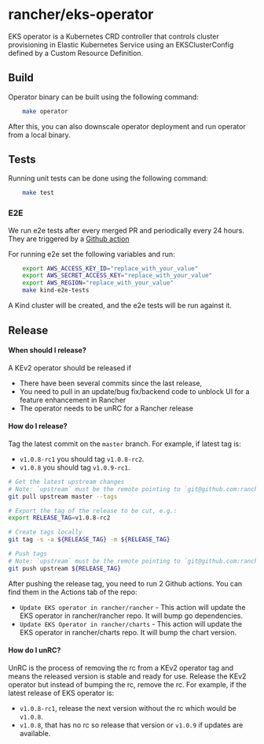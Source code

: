 # rancher/eks-operator

EKS operator is a Kubernetes CRD controller that controls cluster provisioning in Elastic Kubernetes Service using an EKSClusterConfig defined by a Custom Resource Definition.

## Build

Operator binary can be built using the following command:

```bash
    make operator
```

After this, you can also downscale operator deployment and run operator from a local binary.

## Tests

Running unit tests can be done using the following command:

```bash
    make test
```


### E2E 

We run e2e tests after every merged PR and periodically every 24 hours. They are triggered by a [Github action](.github/workflows/e2e-latest-rancher.yaml)

For running e2e set the following variables and run:

```bash
    export AWS_ACCESS_KEY_ID="replace_with_your_value"
    export AWS_SECRET_ACCESS_KEY="replace_with_your_value"
    export AWS_REGION="replace_with_your_value"
    make kind-e2e-tests
```

A Kind cluster will be created, and the e2e tests will be run against it.

## Release

#### When should I release?

A KEv2 operator should be released if

* There have been several commits since the last release,
* You need to pull in an update/bug fix/backend code to unblock UI for a feature enhancement in Rancher
* The operator needs to be unRC for a Rancher release

#### How do I release?

Tag the latest commit on the `master` branch. For example, if latest tag is:
* `v1.0.8-rc1` you should tag `v1.0.8-rc2`.
* `v1.0.8` you should tag `v1.0.9-rc1`.

```bash
# Get the latest upstream changes
# Note: `upstream` must be the remote pointing to `git@github.com:rancher/eks-operator.git`.
git pull upstream master --tags

# Export the tag of the release to be cut, e.g.:
export RELEASE_TAG=v1.0.8-rc2

# Create tags locally
git tag -s -a ${RELEASE_TAG} -m ${RELEASE_TAG}

# Push tags
# Note: `upstream` must be the remote pointing to `git@github.com:rancher/eks-operator.git`.
git push upstream ${RELEASE_TAG}
```

After pushing the release tag, you need to run 2 Github actions. You can find them in the Actions tab of the repo:

* `Update EKS operator in rancher/rancher` - This action will update the EKS operator in rancher/rancher repo. It will bump go dependencies.
* `Update EKS Operator in rancher/charts` - This action will update the EKS operator in rancher/charts repo. It will bump the chart version.

#### How do I unRC?

UnRC is the process of removing the rc from a KEv2 operator tag and means the released version is stable and ready for use. Release the KEv2 operator but instead of bumping the rc, remove the rc. For example, if the latest release of EKS operator is:
* `v1.0.8-rc1`, release the next version without the rc which would be `v1.0.8`.
* `v1.0.8`, that has no rc so release that version or `v1.0.9` if updates are available.
